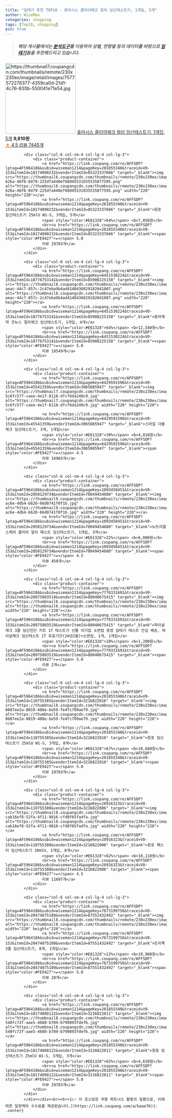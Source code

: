 ```yaml
---
title: "임테기 추천 TOP10 - 휴마시스 클리어체크 얼리 임신테스트기, 1개입, 5개"
author: WiseMan
categories: shopping
tags: [Top10, shopping]
pin: true
---
```


> ##### 해당 게시물에서는 [**분석도구**](https://itemscout.io/)를 이용하여 **성별**, **연령별** 등의 데이터를 바탕으로 [**임테기**](https://link.coupang.com/a/baae76)들을 추천해드리고 있습니다.
<div class="container"><div class="row">
            <div class="col-6 col-sm-4 col-lg-4 col-lg-3">
                <div class="product-container">
                    <a href="https://link.coupang.com/re/AFFSDP?lptag=AF5964186&subid=wiseman1214&pageKey=168403806&traceid=V0-153&itemId=18796902675&vendorItemId=5348658358" target="_blank"><img src="https://thumbnail7.coupangcdn.com/thumbnails/remote/230x230ex/image/retail/images/7577572276377-4359ca0d-21d1-4c76-830b-550041e71e54.jpg" alt="https://thumbnail7.coupangcdn.com/thumbnails/remote/230x230ex/image/retail/images/7577572276377-4359ca0d-21d1-4c76-830b-550041e71e54.jpg" width="220" height="220"></a>
                    <a href="https://link.coupang.com/re/AFFSDP?lptag=AF5964186&subid=wiseman1214&pageKey=168403806&traceid=V0-153&itemId=18796902675&vendorItemId=5348658358" target="_blank">휴마시스 클리어체크 얼리 임신테스트기, 1개입, 5개</a>
                    <span style="color:#E61328"></span> <b>9,810원</b>
                    <br><a href="https://link.coupang.com/re/AFFSDP?lptag=AF5964186&subid=wiseman1214&pageKey=168403806&traceid=V0-153&itemId=18796902675&vendorItemId=5348658358" target="_blank"><span style="color:#FE9427">★</span> 4.5
                    리뷰 7445개</a>
                </div>
            </div>
            
            <div class="col-6 col-sm-4 col-lg-4 col-lg-3">
                <div class="product-container">
                    <a href="https://link.coupang.com/re/AFFSDP?lptag=AF5964186&subid=wiseman1214&pageKey=201855340&traceid=V0-153&itemId=18174090232&vendorItemId=85323337666" target="_blank"><img src="https://thumbnail6.coupangcdn.com/thumbnails/remote/230x230ex/image/retail/images/a1460b48-626a-46f6-8479-225dfa440ef68845531035535877595.png" alt="https://thumbnail6.coupangcdn.com/thumbnails/remote/230x230ex/image/retail/images/a1460b48-626a-46f6-8479-225dfa440ef68845531035535877595.png" width="220" height="220"></a>
                    <a href="https://link.coupang.com/re/AFFSDP?lptag=AF5964186&subid=wiseman1214&pageKey=201855340&traceid=V0-153&itemId=18174090232&vendorItemId=85323337666" target="_blank">원포 임신테스트기 25mlU W1-S, 3개입, 5개</a>
                    <span style="color:#E61328">64%</span> <b>7,050원</b>
                    <br><a href="https://link.coupang.com/re/AFFSDP?lptag=AF5964186&subid=wiseman1214&pageKey=201855340&traceid=V0-153&itemId=18174090232&vendorItemId=85323337666" target="_blank"><span style="color:#FE9427">★</span> 5.0
                    리뷰 29703개</a>
                </div>
            </div>
            
            <div class="col-6 col-sm-4 col-lg-4 col-lg-3">
                <div class="product-container">
                    <a href="https://link.coupang.com/re/AFFSDP?lptag=AF5964186&subid=wiseman1214&pageKey=6451530224&traceid=V0-153&itemId=18776753141&vendorItemId=85908225158" target="_blank"><img src="https://thumbnail8.coupangcdn.com/thumbnails/remote/230x230ex/image/retail/images/d0ff4e6f-aeac-44c7-857c-2c47eba9b4ad4140436029182041807.png" alt="https://thumbnail8.coupangcdn.com/thumbnails/remote/230x230ex/image/retail/images/d0ff4e6f-aeac-44c7-857c-2c47eba9b4ad4140436029182041807.png" width="220" height="220"></a>
                    <a href="https://link.coupang.com/re/AFFSDP?lptag=AF5964186&subid=wiseman1214&pageKey=6451530224&traceid=V0-153&itemId=18776753141&vendorItemId=85908225158" target="_blank">동아제약 굿뉴스 얼리체크 임신테스트기, 1개입, 4개</a>
                    <span style="color:#E61328">64%</span> <b>12,540원</b>
                    <br><a href="https://link.coupang.com/re/AFFSDP?lptag=AF5964186&subid=wiseman1214&pageKey=6451530224&traceid=V0-153&itemId=18776753141&vendorItemId=85908225158" target="_blank"><span style="color:#FE9427">★</span> 5.0
                    리뷰 18549개</a>
                </div>
            </div>
            
            <div class="col-6 col-sm-4 col-lg-4 col-lg-3">
                <div class="product-container">
                    <a href="https://link.coupang.com/re/AFFSDP?lptag=AF5964186&subid=wiseman1214&pageKey=6429591596&traceid=V0-153&itemId=45541359&vendorItemId=3065085947" target="_blank"><img src="https://thumbnail7.coupangcdn.com/thumbnails/remote/230x230ex/image/retail/images/1064344059167495-5c6fc577-caee-4e1f-8118-dfcf6da240c9.jpg" alt="https://thumbnail7.coupangcdn.com/thumbnails/remote/230x230ex/image/retail/images/1064344059167495-5c6fc577-caee-4e1f-8118-dfcf6da240c9.jpg" width="220" height="220"></a>
                    <a href="https://link.coupang.com/re/AFFSDP?lptag=AF5964186&subid=wiseman1214&pageKey=6429591596&traceid=V0-153&itemId=45541359&vendorItemId=3065085947" target="_blank">스마일 더블체크 임신테스트기, 3개, 1개입</a>
                    <span style="color:#E61328">30%</span> <b>4,810원</b>
                    <br><a href="https://link.coupang.com/re/AFFSDP?lptag=AF5964186&subid=wiseman1214&pageKey=6429591596&traceid=V0-153&itemId=45541359&vendorItemId=3065085947" target="_blank"><span style="color:#FE9427">★</span> 4.5
                    리뷰 16903개</a>
                </div>
            </div>
            
            <div class="col-6 col-sm-4 col-lg-4 col-lg-3">
                <div class="product-container">
                    <a href="https://link.coupang.com/re/AFFSDP?lptag=AF5964186&subid=wiseman1214&pageKey=1093450451&traceid=V0-153&itemId=2050129734&vendorItemId=70049454680" target="_blank"><img src="https://thumbnail9.coupangcdn.com/thumbnails/remote/230x230ex/image/retail/images/2019/12/11/18/4/4a8fc90f-ac6e-4db4-b620-66d0741f0f1b.jpg" alt="https://thumbnail9.coupangcdn.com/thumbnails/remote/230x230ex/image/retail/images/2019/12/11/18/4/4a8fc90f-ac6e-4db4-b620-66d0741f0f1b.jpg" width="220" height="220"></a>
                    <a href="https://link.coupang.com/re/AFFSDP?lptag=AF5964186&subid=wiseman1214&pageKey=1093450451&traceid=V0-153&itemId=2050129734&vendorItemId=70049454680" target="_blank">뉴트리헬스케어 클리어 얼리 패스트 임신테스트기, 1개입, 3개</a>
                    <span style="color:#E61328">22%</span> <b>6,000원</b>
                    <br><a href="https://link.coupang.com/re/AFFSDP?lptag=AF5964186&subid=wiseman1214&pageKey=1093450451&traceid=V0-153&itemId=2050129734&vendorItemId=70049454680" target="_blank"><span style="color:#FE9427">★</span> 4.5
                    리뷰 450개</a>
                </div>
            </div>
            
            <div class="col-6 col-sm-4 col-lg-4 col-lg-3">
                <div class="product-container">
                    <a href="https://link.coupang.com/re/AFFSDP?lptag=AF5964186&subid=wiseman1214&pageKey=7770331691&traceid=V0-153&itemId=20975803519&vendorItemId=88040675415" target="_blank"><img src="https://thumbnail6.coupangcdn.com/thumbnails/remote/230x230ex/image/vendor_inventory/0a09/2cdbb102f7762c837a60cfcd0f5fba6e4313eec6491842feb6d491a219e5.jpg" alt="https://thumbnail6.coupangcdn.com/thumbnails/remote/230x230ex/image/vendor_inventory/0a09/2cdbb102f7762c837a60cfcd0f5fba6e4313eec6491842feb6d491a219e5.jpg" width="220" height="220"></a>
                    <a href="https://link.coupang.com/re/AFFSDP?lptag=AF5964186&subid=wiseman1214&pageKey=7770331691&traceid=V0-153&itemId=20975803519&vendorItemId=88040675415" target="_blank">파이널 체크 3줄 임신진단 키트 1T 테스트기 선물 아기집 소변컵 증정 임테기 테스트 안심 배송, 파이널체크 임신테스트 1T 유효기간(24년2월)+소변컵, 1개, 1개입</a>
                    <span style="color:#E61328">28%</span> <b>1,200원</b>
                    <br><a href="https://link.coupang.com/re/AFFSDP?lptag=AF5964186&subid=wiseman1214&pageKey=7770331691&traceid=V0-153&itemId=20975803519&vendorItemId=88040675415" target="_blank"><span style="color:#FE9427">★</span> 5.0
                    리뷰 2개</a>
                </div>
            </div>
            
            <div class="col-6 col-sm-4 col-lg-4 col-lg-3">
                <div class="product-container">
                    <a href="https://link.coupang.com/re/AFFSDP?lptag=AF5964186&subid=wiseman1214&pageKey=201855340&traceid=V0-153&itemId=110755385&vendorItemId=3216822016" target="_blank"><img src="https://thumbnail8.coupangcdn.com/thumbnails/remote/230x230ex/image/retail/images/1939552358949795-0687ee2a-8019-488e-be59-fe4fc709ae79.jpg" alt="https://thumbnail8.coupangcdn.com/thumbnails/remote/230x230ex/image/retail/images/1939552358949795-0687ee2a-8019-488e-be59-fe4fc709ae79.jpg" width="220" height="220"></a>
                    <a href="https://link.coupang.com/re/AFFSDP?lptag=AF5964186&subid=wiseman1214&pageKey=201855340&traceid=V0-153&itemId=110755385&vendorItemId=3216822016" target="_blank">원포 임신테스트기 25mlU W1-S, 3개입, 8개</a>
                    <span style="color:#E61328">67%</span> <b>10,680원</b>
                    <br><a href="https://link.coupang.com/re/AFFSDP?lptag=AF5964186&subid=wiseman1214&pageKey=201855340&traceid=V0-153&itemId=110755385&vendorItemId=3216822016" target="_blank"><span style="color:#FE9427">★</span> 5.0
                    리뷰 29703개</a>
                </div>
            </div>
            
            <div class="col-6 col-sm-4 col-lg-4 col-lg-3">
                <div class="product-container">
                    <a href="https://link.coupang.com/re/AFFSDP?lptag=AF5964186&subid=wiseman1214&pageKey=28916323&traceid=V0-153&itemId=110755380&vendorItemId=3216822006" target="_blank"><img src="https://thumbnail8.coupangcdn.com/thumbnails/remote/230x230ex/image/retail/images/4686119203413126-cab16ef8-52fa-4f11-9816-cfd8f65fadfa.jpg" alt="https://thumbnail8.coupangcdn.com/thumbnails/remote/230x230ex/image/retail/images/4686119203413126-cab16ef8-52fa-4f11-9816-cfd8f65fadfa.jpg" width="220" height="220"></a>
                    <a href="https://link.coupang.com/re/AFFSDP?lptag=AF5964186&subid=wiseman1214&pageKey=28916323&traceid=V0-153&itemId=110755380&vendorItemId=3216822006" target="_blank">원포 패스터 임신테스트기 20mlU, 1개입, 8개</a>
                    <span style="color:#E61328">62%</span> <b>10,110원</b>
                    <br><a href="https://link.coupang.com/re/AFFSDP?lptag=AF5964186&subid=wiseman1214&pageKey=28916323&traceid=V0-153&itemId=110755380&vendorItemId=3216822006" target="_blank"><span style="color:#FE9427">★</span> 4.5
                    리뷰 11697개</a>
                </div>
            </div>
            
            <div class="col-6 col-sm-4 col-lg-4 col-lg-3">
                <div class="product-container">
                    <a href="https://link.coupang.com/re/AFFSDP?lptag=AF5964186&subid=wiseman1214&pageKey=7673199756&traceid=V0-153&itemId=20474875189&vendorItemId=87551432492" target="_blank"><img src="https://thumbnail8.coupangcdn.com/thumbnails/remote/230x230ex/image/vendor_inventory/c9b8/b6ba2f47920a14af51fb52e606617b3e7a26dbcc8d54afaa146cb0327b4f.jpg" alt="https://thumbnail8.coupangcdn.com/thumbnails/remote/230x230ex/image/vendor_inventory/c9b8/b6ba2f47920a14af51fb52e606617b3e7a26dbcc8d54afaa146cb0327b4f.jpg" width="220" height="220"></a>
                    <a href="https://link.coupang.com/re/AFFSDP?lptag=AF5964186&subid=wiseman1214&pageKey=7673199756&traceid=V0-153&itemId=20474875189&vendorItemId=87551432492" target="_blank">트리첵 3줄 임신테스트기, 8개, 1개입</a>
                    <span style="color:#E61328">22%</span> <b>19,900원</b>
                    <br><a href="https://link.coupang.com/re/AFFSDP?lptag=AF5964186&subid=wiseman1214&pageKey=7673199756&traceid=V0-153&itemId=20474875189&vendorItemId=87551432492" target="_blank"><span style="color:#FE9427">★</span> 5.0
                    리뷰 28개</a>
                </div>
            </div>
            
            <div class="col-6 col-sm-4 col-lg-4 col-lg-3">
                <div class="product-container">
                    <a href="https://link.coupang.com/re/AFFSDP?lptag=AF5964186&subid=wiseman1214&pageKey=201855340&traceid=V0-153&itemId=18174088122&vendorItemId=3216822011" target="_blank"><img src="https://thumbnail8.coupangcdn.com/thumbnails/remote/230x230ex/image/retail/images/4070705300498795-540fc72f-aae5-4688-b709-b799893fdefb.jpg" alt="https://thumbnail8.coupangcdn.com/thumbnails/remote/230x230ex/image/retail/images/4070705300498795-540fc72f-aae5-4688-b709-b799893fdefb.jpg" width="220" height="220"></a>
                    <a href="https://link.coupang.com/re/AFFSDP?lptag=AF5964186&subid=wiseman1214&pageKey=201855340&traceid=V0-153&itemId=18174088122&vendorItemId=3216822011" target="_blank">원포 임신테스트기 25mlU W1-S, 3개입, 3개</a>
                    <span style="color:#E61328">63%</span> <b>4,630원</b>
                    <br><a href="https://link.coupang.com/re/AFFSDP?lptag=AF5964186&subid=wiseman1214&pageKey=201855340&traceid=V0-153&itemId=18174088122&vendorItemId=3216822011" target="_blank"><span style="color:#FE9427">★</span> 5.0
                    리뷰 29703개</a>
                </div>
            </div>
            </div></div><br><br>[👉 이 포스팅은 쿠팡 파트너스 활동의 일환으로, 이에 따른 일정액의 수수료를 제공받습니다.](https://link.coupang.com/a/baae76){: .center}